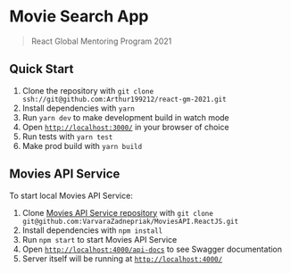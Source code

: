 # Movie Search App
> React Global Mentoring Program 2021

## Quick Start
1. Clone the repository with `git clone ssh://git@github.com:Arthur199212/react-gm-2021.git`
2. Install dependencies with `yarn`
3. Run `yarn dev` to make development build in watch mode
4. Open [`http://localhost:3000/`](http://localhost:3000/) in your browser of choice
5. Run tests with `yarn test`
6. Make prod build with `yarn build`

## Movies API Service

To start local Movies API Service:
1. Clone [Movies API Service repository](https://github.com/VarvaraZadnepriak/MoviesAPI.ReactJS) with `git clone git@github.com:VarvaraZadnepriak/MoviesAPI.ReactJS.git`
2. Install dependencies with `npm install`
3. Run `npm start` to start Movies API Service
4. Open [`http://localhost:4000/api-docs`](http://localhost:4000/api-docs) to see Swagger documentation
5. Server itself will be running at [`http://localhost:4000/`](http://localhost:4000/)
